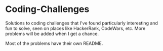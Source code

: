# Coding-Challenges
Solutions to coding challenges that I've found particularly interesting and fun to solve, seen on places like HackerRank, CodeWars, etc. More problems will be added when I get a chance.

Most of the problems have their own README.
